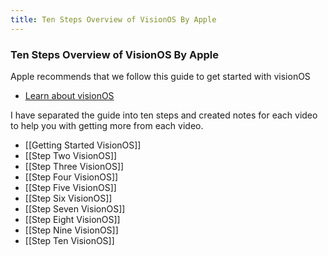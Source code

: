 ```yaml
---
title: Ten Steps Overview of VisionOS By Apple
---
```


### Ten Steps Overview of VisionOS By Apple

Apple recommends that we follow this guide to get started with visionOS
- [Learn about visionOS](https://developer.apple.com/visionos/learn/)

I have separated the guide into ten steps and created notes for each video to help you with getting more from each video.
- [[Getting Started VisionOS]]
- [[Step Two VisionOS]]
- [[Step Three VisionOS]]
- [[Step Four VisionOS]]
- [[Step Five VisionOS]]
- [[Step Six VisionOS]]
- [[Step Seven VisionOS]]
- [[Step Eight VisionOS]]
- [[Step Nine VisionOS]]
- [[Step Ten VisionOS]]
